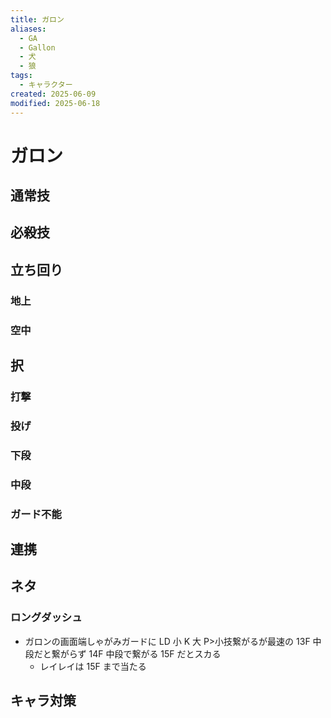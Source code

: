 ```yaml
---
title: ガロン
aliases:
  - GA
  - Gallon
  - 犬
  - 狼
tags:
  - キャラクター
created: 2025-06-09
modified: 2025-06-18
---
```


# ガロン

## 通常技

## 必殺技

## 立ち回り

### 地上

### 空中

## 択

### 打撃

### 投げ

### 下段

### 中段

### ガード不能

## 連携

## ネタ

### ロングダッシュ

- ガロンの画面端しゃがみガードに LD 小 K 大 P>小技繋がるが最速の 13F 中段だと繋がらず 14F 中段で繋がる 15F だとスカる
	- レイレイは 15F まで当たる

## キャラ対策
